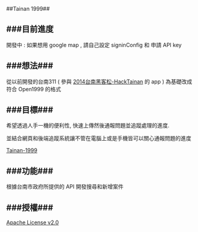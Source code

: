 ##Tainan 1999##

###目前進度
---------------
開發中 : 如果想用 google map , 請自己設定 signinConfig 和 申請 API key

###想法###
---------------
從以前開發的台南311 ( 參與 [2014台南黑客松-HackTainan](http://tdcp.kktix.cc/events/hacktainan2014/) 的 app ) 為基礎改成符合 Open1999 的格式

###目標###
---------------
希望透過人手一機的便利性, 快速上傳然後通報問題並追蹤處理的進度.

並結合網頁和後端追蹤系統讓不管在電腦上或是手機皆可以關心通報問題的進度

[Tainan-1999](http://1999.tainan.gov.tw/OpenCase.asp)

###功能###
---------------
根據台南市政府所提供的 API 開發搜尋和新增案件

###授權###
---------------
[Apache License v2.0](http://www.apache.org/licenses/LICENSE-2.0.html)

